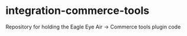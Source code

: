 # integration-commerce-tools
Repository for holding the Eagle Eye Air -> Commerce tools plugin code
